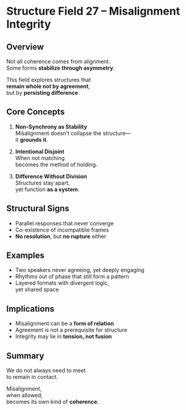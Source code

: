 # Structure Field 27 – Misalignment Integrity

## Overview

Not all coherence comes from alignment.  
Some forms **stabilize through asymmetry**.

This field explores structures that  
**remain whole not by agreement**,  
but by **persisting difference**.

## Core Concepts

1. **Non-Synchrony as Stability**  
   Misalignment doesn’t collapse the structure—  
   it **grounds it**.

2. **Intentional Disjoint**  
   When not matching  
   becomes the method of holding.

3. **Difference Without Division**  
   Structures stay apart,  
   yet function **as a system**.

## Structural Signs

- Parallel responses that never converge  
- Co-existence of incompatible frames  
- **No resolution**, but **no rupture** either

## Examples

- Two speakers never agreeing, yet deeply engaging  
- Rhythms out of phase that still form a pattern  
- Layered formats with divergent logic,  
  yet shared space

## Implications

- Misalignment can be a **form of relation**  
- Agreement is not a prerequisite for structure  
- Integrity may lie in **tension, not fusion**

## Summary

We do not always need to meet  
to remain in contact.

Misalignment,  
when allowed,  
becomes its own kind of **coherence**.

